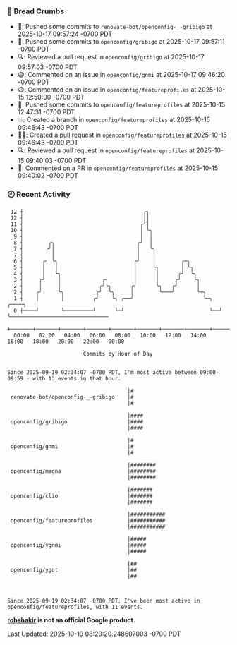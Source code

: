 ### 🍞 Bread Crumbs

 * 🚢: Pushed some commits to `renovate-bot/openconfig-_-gribigo` at 2025-10-17 09:57:24 -0700 PDT
 * 🚢: Pushed some commits to `openconfig/gribigo` at 2025-10-17 09:57:11 -0700 PDT
 * 🔍: Reviewed a pull request in  `openconfig/gribigo` at 2025-10-17 09:57:03 -0700 PDT
 * 😃: Commented on an issue in `openconfig/gnmi` at 2025-10-17 09:46:20 -0700 PDT
 * 😃: Commented on an issue in `openconfig/featureprofiles` at 2025-10-15 12:50:00 -0700 PDT
 * 🚢: Pushed some commits to `openconfig/featureprofiles` at 2025-10-15 12:47:31 -0700 PDT
 * 💥: Created a branch in `openconfig/featureprofiles` at 2025-10-15 09:46:43 -0700 PDT
 * ✍🏼: Created a pull request in `openconfig/featureprofiles` at 2025-10-15 09:46:43 -0700 PDT
 * 🔍: Reviewed a pull request in  `openconfig/featureprofiles` at 2025-10-15 09:40:03 -0700 PDT
 * 💬: Commented on a PR in  `openconfig/featureprofiles` at 2025-10-15 09:40:02 -0700 PDT

### 🕘 Recent Activity
```
 12 ┼                                      ╭╮
 12 ┤                                      ││
 11 ┤                                     ╭╯│
 10 ┤                                     │ ╰╮
  9 ┤                                     │  │
  8 ┤        ╭╮                          ╭╯  │
  7 ┤       ╭╯│                          │   ╰╮
  7 ┤       │ │                          │    │
  6 ┤      ╭╯ ╰╮                        ╭╯    │        ╭─╮
  5 ┤      │   │                        │     ╰╮       │ ╰╮
  4 ┤      │   ╰╮                       │      │      ╭╯  ╰╮
  3 ┤     ╭╯    │             ╭╮        │      │     ╭╯    ╰╮
  2 ┤     │     │            ╭╯╰╮      ╭╯      ╰╮   ╭╯      │
  2 ┤    ╭╯     ╰╮          ╭╯  ╰╮     │        ╰───╯       ╰─╮
  1 ┤    │       │         ╭╯    ╰╮ ╭──╯                      ╰─╮  ╭────╮
  0 ┼────╯       ╰─────────╯      ╰─╯                           ╰──╯    ╰───────────────────────────────
    +───────+───────+───────+───────+───────+───────+───────+───────+───────+───────+───────+───────+────
  00:00   02:00   04:00   06:00   08:00   10:00   12:00   14:00   16:00   18:00   20:00   22:00   00:00   

						Commits by Hour of Day


Since 2025-09-19 02:34:07 -0700 PDT, I'm most active between 09:00-09:59 - with 13 events in that hour.

```



```
                                      |#
 renovate-bot/openconfig-_-gribigo    |#
                                      |#

                                      |####
 openconfig/gribigo                   |####
                                      |####

                                      |#
 openconfig/gnmi                      |#
                                      |#

                                      |########
 openconfig/magna                     |########
                                      |########

                                      |#######
 openconfig/clio                      |#######
                                      |#######

                                      |###########
 openconfig/featureprofiles           |###########
                                      |###########

                                      |#####
 openconfig/ygnmi                     |#####
                                      |#####

                                      |##
 openconfig/ygot                      |##
                                      |##



Since 2025-09-19 02:34:07 -0700 PDT, I've been most active in openconfig/featureprofiles, with 11 events.

```
**[robshakir](mailto:robjs@google.com) is not an official Google product.**  


Last Updated: 2025-10-19 08:20:20.248607003 -0700 PDT
